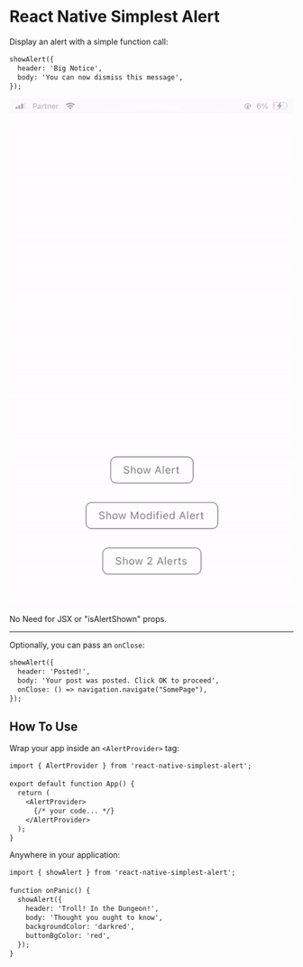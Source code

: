 # React Native Simplest Alert

Display an alert with a simple function call:

```
showAlert({
  header: 'Big Notice',
  body: 'You can now dismiss this message',
});
```

![Screen Capture Gif](https://raw.githubusercontent.com/nitasn/react-native-simplest-alert/master/assets/show-case.gif)

No Need for JSX or "isAlertShown" props.

---
 
Optionally, you can pass an `onClose`:
```
showAlert({
  header: 'Posted!',
  body: 'Your post was posted. Click OK to proceed',
  onClose: () => navigation.navigate("SomePage"),
});
```

## How To Use

Wrap your app inside an `<AlertProvider>` tag:

```
import { AlertProvider } from 'react-native-simplest-alert';

export default function App() {
  return (
    <AlertProvider>
      {/* your code... */}
    </AlertProvider>
  );
}
```
  
Anywhere in your application:
```
import { showAlert } from 'react-native-simplest-alert';
  
function onPanic() {
  showAlert({
    header: 'Troll! In the Dungeon!',
    body: 'Thought you ought to know',
    backgroundColor: 'darkred',
    buttonBgColor: 'red',
  });
}
```